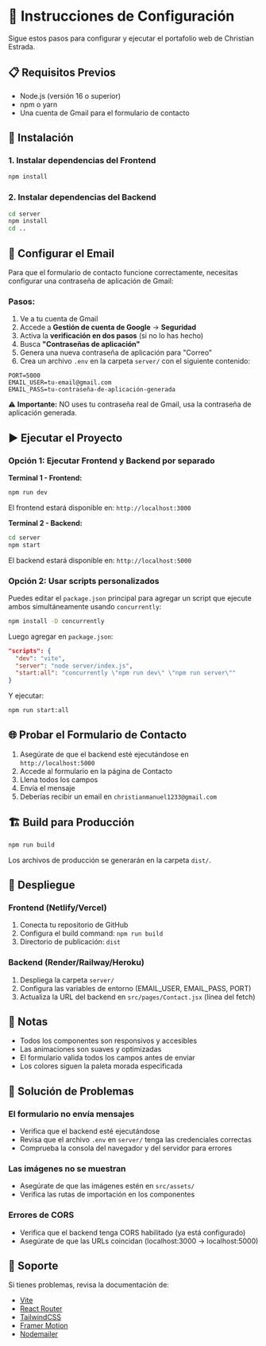 # 🚀 Instrucciones de Configuración

Sigue estos pasos para configurar y ejecutar el portafolio web de Christian Estrada.

## 📋 Requisitos Previos

- Node.js (versión 16 o superior)
- npm o yarn
- Una cuenta de Gmail para el formulario de contacto

## 🔧 Instalación

### 1. Instalar dependencias del Frontend

```bash
npm install
```

### 2. Instalar dependencias del Backend

```bash
cd server
npm install
cd ..
```

## 📧 Configurar el Email

Para que el formulario de contacto funcione correctamente, necesitas configurar una contraseña de aplicación de Gmail:

### Pasos:

1. Ve a tu cuenta de Gmail
2. Accede a **Gestión de cuenta de Google** → **Seguridad**
3. Activa la **verificación en dos pasos** (si no lo has hecho)
4. Busca **"Contraseñas de aplicación"**
5. Genera una nueva contraseña de aplicación para "Correo"
6. Crea un archivo `.env` en la carpeta `server/` con el siguiente contenido:

```env
PORT=5000
EMAIL_USER=tu-email@gmail.com
EMAIL_PASS=tu-contraseña-de-aplicación-generada
```

⚠️ **Importante:** NO uses tu contraseña real de Gmail, usa la contraseña de aplicación generada.

## ▶️ Ejecutar el Proyecto

### Opción 1: Ejecutar Frontend y Backend por separado

**Terminal 1 - Frontend:**
```bash
npm run dev
```
El frontend estará disponible en: `http://localhost:3000`

**Terminal 2 - Backend:**
```bash
cd server
npm start
```
El backend estará disponible en: `http://localhost:5000`

### Opción 2: Usar scripts personalizados

Puedes editar el `package.json` principal para agregar un script que ejecute ambos simultáneamente usando `concurrently`:

```bash
npm install -D concurrently
```

Luego agregar en `package.json`:
```json
"scripts": {
  "dev": "vite",
  "server": "node server/index.js",
  "start:all": "concurrently \"npm run dev\" \"npm run server\""
}
```

Y ejecutar:
```bash
npm run start:all
```

## 🌐 Probar el Formulario de Contacto

1. Asegúrate de que el backend esté ejecutándose en `http://localhost:5000`
2. Accede al formulario en la página de Contacto
3. Llena todos los campos
4. Envía el mensaje
5. Deberías recibir un email en `christianmanuel1233@gmail.com`

## 🏗️ Build para Producción

```bash
npm run build
```

Los archivos de producción se generarán en la carpeta `dist/`.

## 🚀 Despliegue

### Frontend (Netlify/Vercel)
1. Conecta tu repositorio de GitHub
2. Configura el build command: `npm run build`
3. Directorio de publicación: `dist`

### Backend (Render/Railway/Heroku)
1. Despliega la carpeta `server/`
2. Configura las variables de entorno (EMAIL_USER, EMAIL_PASS, PORT)
3. Actualiza la URL del backend en `src/pages/Contact.jsx` (línea del fetch)

## 📝 Notas

- Todos los componentes son responsivos y accesibles
- Las animaciones son suaves y optimizadas
- El formulario valida todos los campos antes de enviar
- Los colores siguen la paleta morada especificada

## 🐛 Solución de Problemas

### El formulario no envía mensajes

- Verifica que el backend esté ejecutándose
- Revisa que el archivo `.env` en `server/` tenga las credenciales correctas
- Comprueba la consola del navegador y del servidor para errores

### Las imágenes no se muestran

- Asegúrate de que las imágenes estén en `src/assets/`
- Verifica las rutas de importación en los componentes

### Errores de CORS

- Verifica que el backend tenga CORS habilitado (ya está configurado)
- Asegúrate de que las URLs coincidan (localhost:3000 → localhost:5000)

## 📧 Soporte

Si tienes problemas, revisa la documentación de:
- [Vite](https://vitejs.dev/)
- [React Router](https://reactrouter.com/)
- [TailwindCSS](https://tailwindcss.com/)
- [Framer Motion](https://www.framer.com/motion/)
- [Nodemailer](https://nodemailer.com/)

